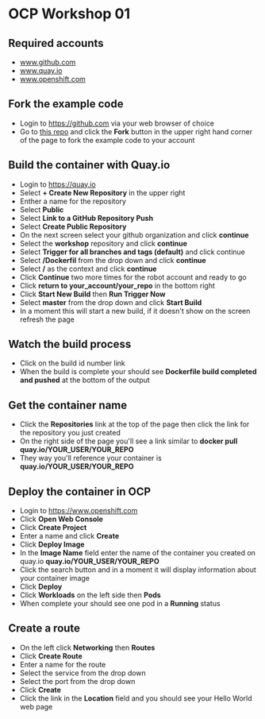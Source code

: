 # OCP Workshop 01

## Required accounts
* www.github.com
* www.quay.io
* www.openshift.com

## Fork the example code
* Login to https://github.com via your web browser of choice
* Go to [this repo](https://github.com/zews79/workshop) and click the **Fork** button in the upper right hand corner of the page to fork the example code to your account

## Build the container with Quay.io
* Login to https://quay.io
* Select **+ Create New Repository** in the upper right
* Enther a name for the repository
* Select **Public**
* Select **Link to a GitHub Repository Push**
* Select **Create Public Repository**
* On the next screen select your github organization and click **continue**
* Select the **workshop** repository and click **continue**
* Select **Trigger for all branches and tags (default)** and click continue
* Select **/Dockerfil** from the drop down and click **continue**
* Select **/** as the context and click **continue**
* Click **Continue** two more times for the robot account and ready to go
* Click **return to your_account/your_repo** in the bottom right
* Click **Start New Build** then **Run Trigger Now**
* Select **master** from the drop down and click **Start Build**
* In a moment this will start a new build, if it doesn't show on the screen refresh the page

## Watch the build process
* Click on the build id number link
* When the build is complete your should see **Dockerfile build completed and pushed** at the bottom of the output

## Get the container name
* Click the **Repositories** link at the top of the page then click the link for the repository you just created
* On the right side of the page you'll see a link similar to **docker pull quay.io/YOUR_USER/YOUR_REPO**
* They way you'll reference your container is **quay.io/YOUR_USER/YOUR_REPO**

## Deploy the container in OCP
* Login to https://www.openshift.com
* Click **Open Web Console**
* Click **Create Project**
* Enter a name and click **Create**
* Click **Deploy Image**
* In the **Image Name** field enter the name of the container you created on quay.io **quay.io/YOUR_USER/YOUR_REPO**
* Click the search button and in a moment it will display information about your container image
* Click **Deploy**
* Click **Workloads** on the left side then **Pods**
* When complete your should see one pod in a **Running** status

## Create a route
* On the left click **Networking** then **Routes**
* Click **Create Route**
* Enter a name for the route
* Select the service from the drop down
* Select the port from the drop down
* Click **Create**
* Click the link in the **Location** field and you should see your Hello World web page
